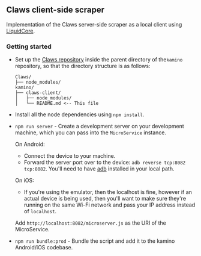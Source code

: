 ## Claws client-side scraper

Implementation of the Claws server-side scraper as a local client using [LiquidCore](https://github.com/LiquidPlayer/LiquidCore/).

### Getting started

- Set up the [Claws repository](https://github.com/ApolloTVofficial/Claws) inside the parent directory of the`kamino` repository, so that the directory structure is as follows:
    ```
    Claws/
    ├── node_modules/
    kamino/
    ├── claws-client/
    │   ├── node_modules/
    │   └── README.md <-- This file
    ```

- Install all the node dependencies using `npm install`.

- `npm run server` - Create a development server on your development machine, which you can pass into the `MicroService` instance.
    
    On Android:
    - Connect the device to your machine.
    - Forward the server port over to the device: `adb reverse tcp:8082 tcp:8082`. You'll need to have [adb](https://developer.android.com/studio/command-line/adb) installed in your local path.

    On iOS:
    - If you're using the emulator, then the localhost is fine, however if an actual device is being
    used, then you'll want to make sure they're running on the same Wi-Fi network and pass your IP address instead of `localhost`.

    Add `http://localhost:8082/microserver.js` as the URI of the MicroService.

- `npm run bundle:prod` - Bundle the script and add it to the kamino Android/iOS codebase.


